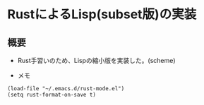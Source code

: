 RustによるLisp(subset版)の実装
=================

## 概要
- Rust手習いのため、Lispの縮小版を実装した。(scheme)


- メモ
```
(load-file "~/.emacs.d/rust-mode.el")
(setq rust-format-on-save t)
```